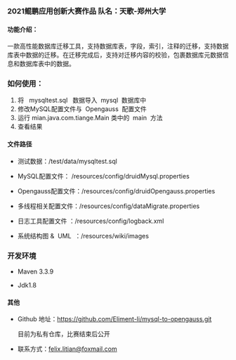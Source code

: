 
### 2021鲲鹏应用创新大赛作品 队名：天歌-郑州大学

#### 功能介绍：

一款高性能数据库迁移工具，支持数据库表，字段，索引，注释的迁移，支持数据库表中数据的迁移。在迁移完成后，支持对迁移内容的校验，包裹数据库元数据信息和数据库表中的数据。



### 如何使用：

1. 将 &nbsp;&nbsp;mysqltest.sql &nbsp;&nbsp;数据导入&nbsp;&nbsp;mysql&nbsp;&nbsp;数据库中
2. 修改MySQL配置文件与&nbsp;&nbsp;Opengauss&nbsp;&nbsp;配置文件
3. 运行 mian.java.com.tiange.Main 类中的&nbsp;&nbsp;main&nbsp;&nbsp;方法
4. 查看结果

#### 文件路径

- 测试数据：/test/data/mysqltest.sql



- MySQL配置文件： /resources/config/druidMysql.properties



- Opengauss配置文件：/resources/config/druidOpengauss.properties



- 多线程相关配置文件：/resources/config/dataMigrate.properties

  

- 日志工具配置文件 ：/resources/config/logback.xml

- 系统结构图&nbsp;& &nbsp;UML&nbsp; ：/resources/wiki/images



### 开发环境

- Maven 3.3.9 

- Jdk1.8 

#### 其他

- Github 地址：https://github.com/Eliment-li/mysql-to-opengauss.git

  目前为私有仓库，比赛结束后公开

- 联系方式：felix.litian@foxmail.com

